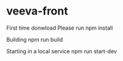 # veeva-front

First time donwload
Please run npm install

Building
npm run build

Starting in a local service
npm run start-dev
